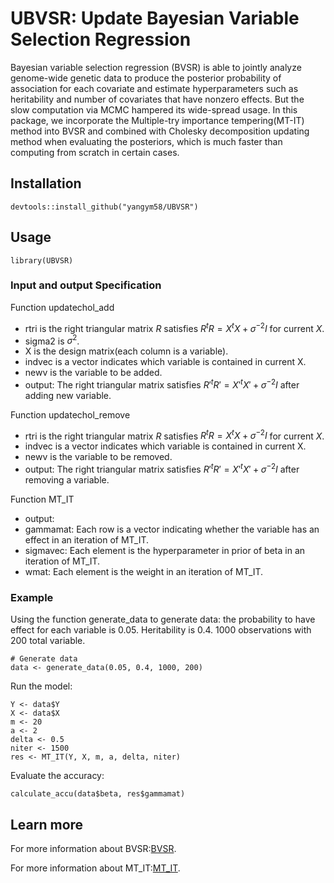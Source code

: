 # UBVSR: Update Bayesian Variable Selection Regression

Bayesian variable selection regression (BVSR) is able to jointly analyze genome-wide genetic data to produce the posterior probability of association for each covariate and estimate hyperparameters such as heritability and number of covariates that have nonzero effects. But the slow computation via MCMC hampered its wide-spread usage. In this package, we incorporate the Multiple-try importance tempering(MT-IT) method into BVSR and combined with Cholesky decomposition updating method when evaluating the posteriors, which is much faster than computing from scratch in certain cases.

## Installation
```{r eval = FALSE}
devtools::install_github("yangym58/UBVSR")
```

## Usage
```{r eval = False}
library(UBVSR)
```

### Input and output Specification
Function updatechol_add
- rtri is the right triangular matrix $R$ satisfies $R^tR=X^tX+\sigma^{-2}I$ for current $X$.
- sigma2 is $\sigma^2$.
- X is the design matrix(each column is a variable).
- indvec is a vector indicates which variable is contained in current X.
- newv is the variable to be added.
- output: The right triangular matrix satisfies $R'^tR'=X'^tX'+\sigma^{-2}I$ after adding new variable.

Function updatechol_remove
- rtri is the right triangular matrix $R$ satisfies $R^tR=X^tX+\sigma^{-2}I$ for current $X$.
- indvec is a vector indicates which variable is contained in current X.
- newv is the variable to be removed.
- output: The right triangular matrix satisfies $R'^tR'=X'^tX'+\sigma^{-2}I$ after removing a variable.

Function MT_IT 
- output:
- gammamat: Each row is a vector indicating whether the variable has an effect in an iteration of MT_IT.
- sigmavec: Each element is the hyperparameter in prior of beta in an iteration of MT_IT.
- wmat: Each element is the weight in an iteration of MT_IT.

### Example
Using the function generate_data to generate data: the probability to have effect for each variable is 0.05. Heritability is 0.4. 1000 observations with 200 total variable.
```{r eval = False}
# Generate data
data <- generate_data(0.05, 0.4, 1000, 200)
```
Run the model:
```{r eval = False}
Y <- data$Y
X <- data$X
m <- 20
a <- 2
delta <- 0.5
niter <- 1500
res <- MT_IT(Y, X, m, a, delta, niter)
```
Evaluate the accuracy:
```{r eval = False}
calculate_accu(data$beta, res$gammamat)
```

## Learn more
For more information about BVSR:[BVSR](https://www.ncbi.nlm.nih.gov/pmc/articles/PMC6788783/).

For more information about MT_IT:[MT_IT](https://arxiv.org/abs/2304.06251).




